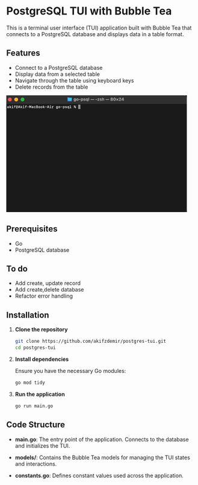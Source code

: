 # PostgreSQL TUI with Bubble Tea

This is a terminal user interface (TUI) application built with Bubble Tea that connects to a PostgreSQL database and displays data in a table format.

## Features

- Connect to a PostgreSQL database
- Display data from a selected table
- Navigate through the table using keyboard keys
- Delete records from the table

![gif](readme.gif)

## Prerequisites

- Go
- PostgreSQL database


## To do

- Add create, update  record
- Add create,delete database
- Refactor error handling 


## Installation

1. **Clone the repository**

    ```sh
    git clone https://github.com/akifzdemir/postgres-tui.git
    cd postgres-tui
    ```

2. **Install dependencies**

   Ensure you have the necessary Go modules:

    ```sh
    go mod tidy
    ```

3. **Run the application**

    ```sh
    go run main.go
    ```



## Code Structure

- **main.go**: The entry point of the application. Connects to the database and initializes the TUI.
- **models/**: Contains the Bubble Tea models for managing the TUI states and interactions.
   
- **constants.go**: Defines constant values used across the application.
